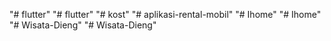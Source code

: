 "# flutter" 
"# flutter" 
"# kost" 
"# aplikasi-rental-mobil" 
"# Ihome" 
"# Ihome" 
"# Wisata-Dieng" 
"# Wisata-Dieng" 
